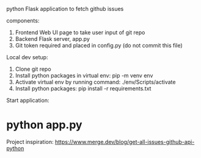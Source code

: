 python Flask application to fetch github issues

components:
1. Frontend Web UI page to take user input of git repo
2. Backend Flask server, app.py
3. Git token required and placed in config.py (do not commit this file)

Local dev setup:
1. Clone git repo
2. Install python packages in virtual env: pip -m venv env
3. Activate virtual env by running command: ./env/Scripts/activate
4. Install python packages: pip install -r requirements.txt


Start application:
# python app.py

Project inspiration: https://www.merge.dev/blog/get-all-issues-github-api-python
